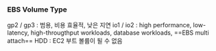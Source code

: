 
### EBS Volume Type

gp2 / gp3 : 범용, 비용 효율적, 낮은 지연
io1 / io2 : high performance, low-latency, high-througthput workloads, database workloads, ==EBS multi attach==
HDD : EC2 부트 볼륨이 될 수 없음

